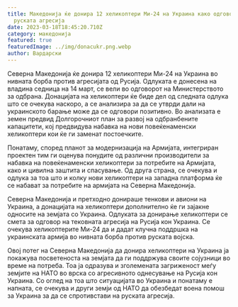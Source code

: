 ```yaml
---
title: Македонија ќе донира 12 хеликоптери Ми-24 на Украина како одговор на
  руската агресија
date: 2023-03-18T18:45:20.710Z
category: македонија
featured: true
featuredImage: ../img/donacukr.png.webp
author: Вардарски
---
```


Северна Македонија ќе донира 12 хеликоптери Ми-24 на Украина во нивната борба против агресијата од Русија. Одлуката е донесена на владина седница на 14 март, се вели во одговорот на Министерството за одбрана. Донацијата на хеликоптери ќе биде дел од следната одлука што се очекува наскоро, а се анализира за да се утврди дали на украинското барање може да се одговори позитивно. Во анализата е земен предвид Долгорочниот план за развој на одбранбените капацитети, кој предвидува набавка на нови повеќенаменски хеликоптери кои ќе ги заменат постоечките.

Понатаму, според планот за модернизација на Армијата, интегриран проектен тим ги оценува понудите од различни производители за набавка на повеќенаменски хеликоптери за потребите на Армијата, како и цивилна заштита и спасување. Од друга страна, се очекува и одлука за тоа што и колку нови хеликоптери на западна платформа ќе се набават за потребите на армијата на Северна Македонија.

Северна Македонија и претходно донираше тенкови и авиони на Украина, а донацијата на хеликоптери дополнително ќе ги зајакне односите на земјата со Украина. Одлуката за донирање хеликоптери се смета за одговор на тековната агресија на Русија кон Украина. Се очекува хеликоптерите Ми-24 да и дадат клучна поддршка на украинската армија во нивната борба против руската војска.

Овој потег на Северна Македонија да донира хеликоптери на Украина ја покажува посветеноста на земјата да ги поддржува своите сојузници во време на потреба. Тоа ја одразува и зголемената загриженост меѓу земјите на НАТО во врска со агресивното однесување на Русија кон Украина. Со оглед на тоа што ситуацијата во Украина и понатаму е напната, се очекува и други земји од НАТО да обезбедат воена помош за Украина за да се спротивстави на руската агресија.
